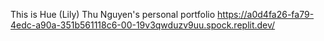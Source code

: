 This is Hue (Lily) Thu Nguyen's personal portfolio 
https://a0d4fa26-fa79-4edc-a90a-351b561118c6-00-19v3qwduzv9uu.spock.replit.dev/

